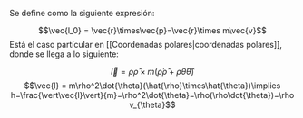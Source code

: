 
Se define como la siguiente expresión: 

$$\vec{l_0} = \vec{r}\times\vec{p}=\vec{r}\times m\vec{v}$$ 
Está el caso partícular en [[Coordenadas polares|coordenadas polares]], donde se llega a lo siguiente: 

$$\vec{l}=\rho\hat{\rho}\times m(\dot{\rho}\hat{\rho}+\rho\dot{\theta}\hat{\theta})$$ $$\vec{l} = m\rho^2\dot{\theta}(\hat{\rho}\times\hat{\theta})\implies h=\frac{\vert\vec{l}\vert}{m}=\rho^2\dot{\theta}=\rho(\rho\dot{\theta})=\rho v_{\theta}$$ 